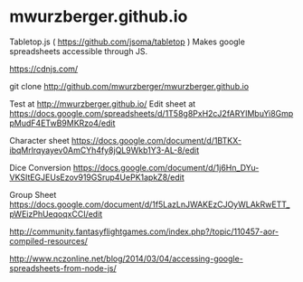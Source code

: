 # mwurzberger.github.io


Tabletop.js ( https://github.com/jsoma/tabletop )
Makes google spreadsheets accessible through JS.


https://cdnjs.com/

git clone http://github.com/mwurzberger/mwurzberger.github.io



Test at http://mwurzberger.github.io/
Edit sheet at https://docs.google.com/spreadsheets/d/1T58g8PxH2cJ2fARYIMbuYi8GmppMudF4ETwB9MKRzo4/edit


Character sheet
https://docs.google.com/document/d/1BTKX-ibqMrlrqyayev0AmCYh4fy8jQL9Wkb1Y3-AL-8/edit

Dice Conversion
https://docs.google.com/document/d/1j6Hn_DYu-VKSItEGJEUsEzov919GSrup4UePK1apkZ8/edit

Group Sheet
https://docs.google.com/document/d/1f5LazLnJWAKEzCJOyWLAkRwETT_pWEizPhUeqoqxCCI/edit

http://community.fantasyflightgames.com/index.php?/topic/110457-aor-compiled-resources/

http://www.nczonline.net/blog/2014/03/04/accessing-google-spreadsheets-from-node-js/